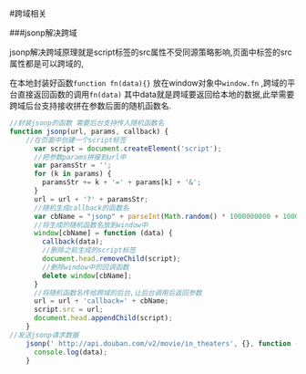 #跨域相关

###jsonp解决跨域

jsonp解决跨域原理就是script标签的src属性不受同源策略影响,页面中标签的src属性都是可以跨域的,

在本地封装好函数`function fn(data){}` 放在window对象中`window.fn` ,跨域的平台直接返回函数的调用`fn(data)` 其中data就是跨域要返回给本地的数据,此举需要跨域后台支持接收拼在参数后面的随机函数名.

```javascript
//封装jsonp的函数 需要后台支持传入随机函数名
function jsonp(url, params, callback) {
  	//在页面中创建一个script标签
      var script = document.createElement('script');
      //把参数params拼接到url中
      var paramsStr = '';
      for (k in params) {
        paramsStr += k + '=' + params[k] + '&';
      }
      url = url + '?' + paramsStr;
      //随机生成callback的函数名
      var cbName = "jsonp" + parseInt(Math.random() * 1000000000 + 10000000) + +new Date();
      //将生成的随机函数名放到window中
      window[cbName] = function (data) {
        callback(data);
        //删除之前生成的script标签
        document.head.removeChild(script);
        //删除window中的回调函数
        delete window[cbName];
      }
      //将随机函数名传给跨域的后台,让后台调用后返回参数
      url = url + 'callback=' + cbName;
      script.src = url;
      document.head.appendChild(script);
    }
//发送jsonp请求数据
    jsonp(' http://api.douban.com/v2/movie/in_theaters', {}, function (data) {
      console.log(data);
    }
```


